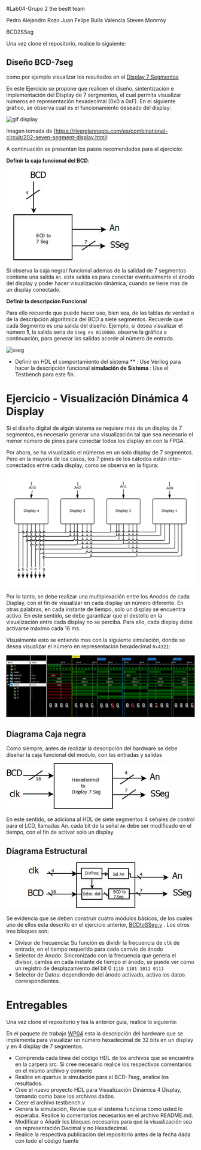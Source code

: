 #Lab04-Grupo 2 the bestt team

Pedro Alejandro Rozo
Juan Felipe Bulla Valencia
Steven Monrroy

BCD2SSeg



Una vez clone el repositorio, realice lo siguiente:

## Diseño BCD-7seg

como por ejemplo  visualizar los resultados en el [ Display 7 Segmentos](https://en.wikipedia.org/wiki/Seven-segment_display) 

En este Ejercicio se propone que realicen el diseño, sintentización e implementación del Display de 7 sergmentos, el cual permita visualizar números  en representación hexadecimal (0x0 a 0xF).  En el siguiente gráfico, se observa cual es el funcionamiento deseado del display:


![gif display](https://www.google.com/url?sa=i&url=https%3A%2F%2Friverglennapts.com%2Fes%2Fcombinational-circuit%2F202-seven-segment-display.html&psig=AOvVaw0rhoo7HZkW7xkwWR0t9jhV&ust=1586215130672000&source=images&cd=vfe&ved=0CAIQjRxqFwoTCODJ2oW20ugCFQAAAAAdAAAAABAf)

Imagen tomada de [https://riverglennapts.com/es/combinational-circuit/202-seven-segment-display.html)

A continuación se presentan los pasos recomendados para el ejercicio:

**Definir la caja funcional del BCD**: 

![bcd_black](https://github.com/Fabeltranm/SPARTAN6-ATMEGA-MAX5864/blob/master/lab/lab03-BCD2SSeg/doc/BCD2SSeg.jpg)

Si observa la caja negra/ funcional  ademas  de la salidad de 7 segmentos contiene  una salida `An`. esta salida es para conectar eventualmente el ánodo del display y  poder hacer visualización dinámica, cuando se tiene mas de un display conectado.


**Definir la descripción Funcional**

Para ello recuerde  que puede hacer uso, bien sea, de las tablas de verdad o de la descripción algorítmica del BCD a  siete segmentos. Recuerde que cada Segmento es una salida  del diseño. Ejemplo, si desea  visualizar el número **1**, la salida seria  de `Sseg es 0110000`. observe la gráfica a continuación, para generar las salidas acorde al número de entrada.

![sseg](https://upload.wikimedia.org/wikipedia/commons/thumb/0/02/7_segment_display_labeled.svg/1024px-7_segment_display_labeled.svg.png)


* Definir en  HDL el comportamiento del sistema ** :  Use Verilog para hacer la descripción funcional
**simulación de Sistema** :  Use el Testbench para este fin.


# Ejercicio - Visualización Dinámica 4 Display


Si el diseño digital de algún sistema se requiere mas de un display de 7 segmentos, es necesario  generar una visualización tal que sea necesario el menor número de pines para conectar todos los display en con la FPGA.

Por ahora, se ha visualizado el números en un solo display de 7 segmentos. Pero en la mayoría de los casos, los 7 pines de los cátodos están inter-conectados entre cada display, como se observa en la figura:

![conex](https://github.com/Fabeltranm/SPARTAN6-ATMEGA-MAX5864/blob/master/lab/lab04_display_7segx4/doc/conex.png)

Por lo tanto, se debe  realizar una multiplexación  entre los Anodos de cada Display, con el fin de visualizar en cada display un número diferente.  En otras palabras, en cada instante de tiempo, solo un display se encuentra activo. En este sentido, se debe garantizar que el destello en la visualización entre cada display no se perciba. Para ello, cada display debe activarse máximo cada 16 ms.

Visualmente esto se entiende mas con la siguiente simulación, donde se desea visualizar el  número en representación hexadecimal `0x4321`:


![diagrama](https://github.com/Fabeltranm/SPARTAN6-ATMEGA-MAX5864/blob/master/lab/lab04_display_7segx4/doc/4sseg.jpg)


## Diagrama Caja negra 

Como siempre, antes de realizar la descripción del hardware se debe diseñar la caja funcional del modulo, con las entradas y salidas

![diagrama caja negra ](https://github.com/Fabeltranm/SPARTAN6-ATMEGA-MAX5864/blob/master/lab/lab04_display_7segx4/doc/display_7segx4.jpg)

En este sentido, se adiciona al HDL de siete segmentos 4 señales de control para el LCD, llamadas An. cada bit de la señal `An` debe ser modificado en el tiempo, con el fin de activar solo un display.  

## Diagrama Estructural 

![estructural](https://github.com/Fabeltranm/SPARTAN6-ATMEGA-MAX5864/blob/master/lab/lab04_display_7segx4/doc/display_7segx4_Diag_Estructural.jpg)

Se evidencia que se deben construir cuatro módulos  básicos, de los cuales uno de ellos esta descrito en el ejercicio anterior, [BCDtoSSeg.v](https://github.com/Fabeltranm/SPARTAN6-ATMEGA-MAX5864/blob/master/lab/lab04_display_7segx4/src_ise_basys2/display_7segx4/BCDtoSSeg.v) . Los otros tres bloques son:

* Divisor de frecuencia: Su función es dividir la frecuencia de  `clk` de entrada, en el tiempo requerido para cada camvio de ánodo
* Selector de Ánodo: Sincronizado con la frecuencia  que genera el divisor, cambia en cada instante de tiempo el  ánodo, se puede ver como un registro de desplazamiento del bit 0 `1110 1101 1011 0111`
* Selector de Datos: dependiendo del ánodo activado, activa los datos correspondientes.

# Entregables

Una vez clone el repositorio y lea la anterior guia, realice lo siguiente:

En el paquete de trabajo [WP04](https://classroom.github.com/g/zCBwHHKX)   esta la descripción del hardware que se implementa para visualizar un número hexadecimal de 32 bits en un display  y en 4 display de 7 segmentos.

* Comprenda cada línea del código HDL de los  archivos que se encuentra en la carpera src. Si cree necesario realice los respectivos comentarios en el mismo archivo y comente
* Realice en quartus la simulación para el BCD-7seg, analice los resultados.
* Cree el nuevo proyecto HDL para Visualización Dinámica 4 Display, tomando como base los archivos dados.
* Creer el archivo testbench.v
* Genera la simulación, Revise que el sistema funciona como usted lo esperaba. Realice lo comentarios necesarios en el archivo README.md.
* Modificar o Añadir los bloques necesarios para que la visualización sea en representación Decimal y no Hexadecimal.
* Realice la respectiva publicación del repositorio antes de la fecha dada con todo el código  fuente 

